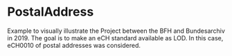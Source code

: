 # PostalAddress
Example to visually illustrate the Project between the BFH and Bundesarchiv in 2019. The goal is to make an eCH standard available as LOD. In this case, eCH0010 of postal addresses was considered.
